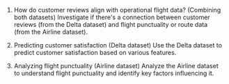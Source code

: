1. How do customer reviews align with operational flight data? (Combining both datasets)
Investigate if there's a connection between customer reviews (from the Delta dataset) and flight punctuality or route data (from the Airline dataset).

2. Predicting customer satisfaction (Delta dataset)
Use the Delta dataset to predict customer satisfaction based on various features.

3. Analyzing flight punctuality (Airline dataset)
Analyze the Airline dataset to understand flight punctuality and identify key factors influencing it.
